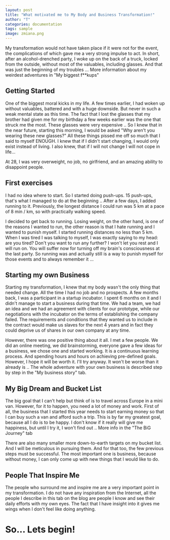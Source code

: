 ```yaml
---
layout: post
title: "What motivated me to My Body and Business Transformation!"
author: "T"
categories: documentation
tags: sample
image: zmiana.png
---
```


My transformation would not have taken place if it were not for the event, the complications of which gave me a very strong impulse to act. In short, after an alcohol-drenched party, I woke up on the back of a truck, locked from the outside, without most of the valuables, including glasses. And that was just the beginning of my troubles ... More information about my weirdest adventures in "My biggest f**kups"

## Getting Started

One of the biggest moral kicks in my life. A few times earlier, I had woken up without valuables, battered and with a huge downside. But never in such a weak mental state as this time. The fact that I lost the glasses that my brother had given me for my birthday a few weeks earlier was the one that struck me the most. These glasses were very expensive .. So I knew that in the near future, starting this morning, I would be asked "Why aren't you wearing these new glasses?" All these things pissed me off so much that I said to myself ENOUGH. I knew that if I didn't start changing, I would only exist instead of living. I also knew, that if I will not change I will not cope in life... 

At 28, I was very overweight, no job, no girlfriend, and an amazing ability to disappoint people.

## First exercises

I had no idea where to start. So I started doing push-ups. 15 push-ups, that's what I managed to do at the beginning .. After a few days, I added running to it. Previously, the longest distance I could run was 5 km at a pace of 8 min / km, so with practically walking speed.

I decided to get back to running. Losing weight, on the other hand, is one of the reasons I wanted to run, the other reason is that I hate running and I wanted to punish myself. I started running distances no less than 5 km. When I was tired I was talking to myself, I was exactly saying to my head: are you tired? Don't you want to run any further? I won't let you rest and I will run on. You will suffer now for turning off my brain's consciousness at the last party. So running was and actually still is a way to punish myself for those events and to always remember it ...


## Starting my own Business

Starting my transformation, I knew that my body wasn't the only thing that needed change. All the time I had no job and no prospects. A few months back, I was a participant in a startup incubator. I spent 6 months on it and I didn't manage to start a business during that time. We had a team, we had an idea and we had an agreement with clients for our prototype, while our negotiations with the incubator on the terms of establishing the company failed. The requirements and conditions that they wanted us to include in the contract would make us slaves for the next 4 years and in fact they could deprive us of shares in our own company at any time.

However, there was one positive thing about it all. I met a few people. We did an online meeting, we did brainstorming, everyone gave a few ideas for a business, we chose one and started working. It is a continuous learning process. And spending hours and hours on achieving pre-defined goals. However, I hope it will be worth it. I'll try anyway. It won't be worse than it already is .. The whole adventure with your own business is described step by step in the "My business story" tab.

## My Big Dream and Bucket List

The big goal that I can't help but think of is to travel across Europe in a mini van.
However, for it to happen, you need a lot of money and work. First of all, the business that I started this year needs to start earning money so that I can buy such a van and afford such a trip. This is by far my greatest goal, because all I do is to be happy. I don't know if it really will give me happiness, but until I try it, I won't find out .. More info in the "The BiG Journey" tab

There are also many smaller more down-to-earth targets on my bucket list. And I will be meticulous in pursuing them. And for that too, the few previous steps must be successful. The most important one is business, because without money, I can only come up with new things that I would like to do.

## People That Inspire Me

The people who surround me and inspire me are a very important point in my transformation. I do not have any inspiration from the Internet, all the people I describe in this tab on the blog are people I know and see their daily efforts with my own eyes. The fact that I have insight into it gives me wings when I don't feel like doing anything.

# So... Lets begin!
